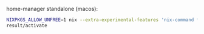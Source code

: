 home-manager standalone (macos):

```sh
NIXPKGS_ALLOW_UNFREE=1 nix --extra-experimental-features 'nix-command flakes' build --impure '.#homeConfigurations.me.activationPackage'
result/activate
```
